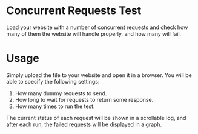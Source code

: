 # Concurrent Requests Test
Load your website with a number of concurrent requests and check how many of them the website will handle properly, and how many will fail.

# Usage
Simply upload the file to your website and open it in a browser.
You will be able to specify the following settings:
1. How many dummy requests to send.
2. How long to wait for requests to return some response.
3. How many times to run the test.

The current status of each request will be shown in a scrollable log, and after each run, the failed requests will be displayed in a graph.
